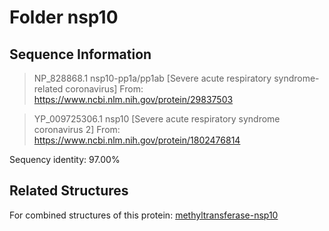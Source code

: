 # Folder nsp10
## Sequence Information

>NP_828868.1 nsp10-pp1a/pp1ab [Severe acute respiratory syndrome-related coronavirus]
From: https://www.ncbi.nlm.nih.gov/protein/29837503

>YP_009725306.1 nsp10 [Severe acute respiratory syndrome coronavirus 2]
From: https://www.ncbi.nlm.nih.gov/protein/1802476814

Sequency identity: 97.00%

## Related Structures
For combined structures of this protein: [methyltransferase-nsp10](https://github.com/thorn-lab/coronavirus_structural_task_force/tree/master/pdb/methyltransferase-nsp10)
